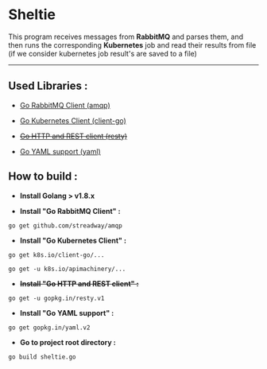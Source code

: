 # Sheltie

This program receives messages from **RabbitMQ** and parses them, and then runs the corresponding **Kubernetes** job and read their results from file (if we consider kubernetes job result's are saved to a file)

***

## Used Libraries :

* [Go RabbitMQ Client (amqp)](https://github.com/streadway/amqp)

* [Go Kubernetes Client (client-go)](https://github.com/kubernetes/client-go)

* ~~[Go HTTP and REST client (resty)](https://github.com/go-resty/resty)~~

* [Go YAML support (yaml)](https://github.com/go-yaml/yaml)


## How to build :


* **Install Golang > v1.8.x** 


* **Install "Go RabbitMQ Client" :** 

```
go get github.com/streadway/amqp
```

* **Install "Go Kubernetes Client" :** 


```
go get k8s.io/client-go/...
```

```
go get -u k8s.io/apimachinery/...
```

* **~~Install "Go HTTP and REST client" :~~** 

```
go get -u gopkg.in/resty.v1
```

* **Install "Go YAML support" :** 

```
go get gopkg.in/yaml.v2
```


* **Go to project root directory :** 

```
go build sheltie.go
```
